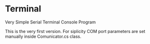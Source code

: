 # Terminal
Very Simple Serial Terminal Console Program

This is the very first version. 
For siplicity COM port parameters are set manually inside Comunicator.cs class.
